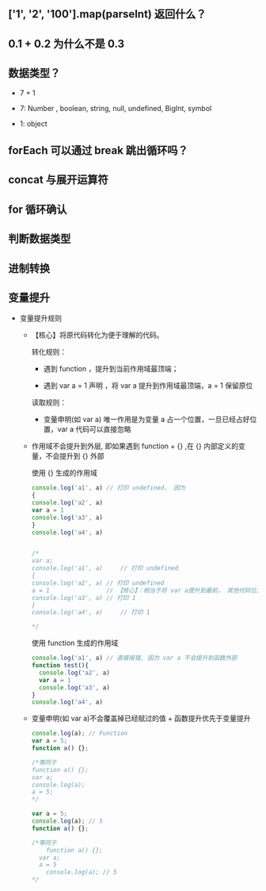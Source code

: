 ## ['1', '2', '100'].map(parseInt) 返回什么？

## 0.1 + 0.2 为什么不是 0.3 

## 数据类型？

- 7 + 1

- 7: Number , boolean, string, null, undefined, BigInt, symbol

- 1: object

## forEach 可以通过 break 跳出循环吗？

## concat 与展开运算符

## for 循环确认

## 判断数据类型

## 进制转换

## 变量提升

- 变量提升规则

  - 【核心】将原代码转化为便于理解的代码。

    转化规则：

      - 遇到 function ，提升到当前作用域最顶端；

      - 遇到 var a = 1 声明 ，将 var a 提升到作用域最顶端，a = 1 保留原位

    读取规则：

      - 变量申明(如 var a) 唯一作用是为变量 a 占一个位置，一旦已经占好位置，var a 代码可以直接忽略

  - 作用域不会提升到外层, 即如果遇到 function + {} ,在 {} 内部定义的变量，不会提升到 {} 外部

    使用 {} 生成的作用域  

    ```javascript
    console.log('a1', a) // 打印 undefined， 因为
    {
    console.log('a2', a)
    var a = 1
    console.log('a3', a)
    }
    console.log('a4', a)
    
    
    /*
    var a;
    console.log('a1', a)     // 打印 undefined
    {
    console.log('a2', a) // 打印 undefined
    a = 1                // 【核心】：相当于将 var a提升到最前， 其他代码位置不变
    console.log('a3', a) // 打印 1
    }
    console.log('a4', a)     // 打印 1
    
    */
    ```

    使用 function 生成的作用域

    ```javascript
    console.log('a1', a) // 直接报错, 因为 var a 不会提升到函数外部
    function test(){
      console.log('a2', a)
      var a = 1
      console.log('a3', a)
    }
    console.log('a4', a)
    ```

  - 变量申明(如 var a)不会覆盖掉已经赋过的值 + 函数提升优先于变量提升

    ```javascript
    console.log(a); // Function
    var a = 5;
    function a() {};
    
    /*等同于
    function a() {};
    var a;
    console.log(a);
    a = 5;
    */
    ```

    ```javascript
    var a = 5;
    console.log(a); // 5
    function a() {};
    
    /*等同于
        function a() {};
      var a;
      a = 5
        console.log(a); // 5
    */
    ```